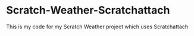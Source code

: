 # Scratch-Weather-Scratchattach
This is my code for my Scratch Weather project which uses Scratchattach
